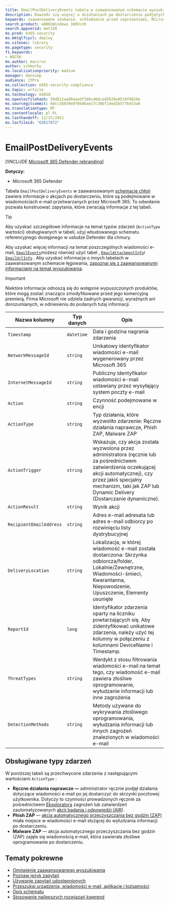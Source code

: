 ```yaml
---
title: EmailPostDeliveryEvents tabela w zaawansowanym schemacie wyszukiwania
description: Dowiedz się więcej o działaniach po dostarczeniu podjętych na Microsoft 365 e-mail w tabeli EmailPostDeliveryEvents zaawansowanego schematu wyszukiwania
keywords: zaawansowane szukanie, schłodzenie przed zagrożeniami, Microsoft 365 Defender, microsoft 365, m365, wyszukiwanie, zapytanie, telemetria, informacje o schemacie, kusto, tabela, kolumna, typ danych, opis, EmailPostDeliveryEvents, identyfikator wiadomości sieciowej, nadawca, adresat, identyfikator załącznika, nazwa załącznika, werdykt złośliwego oprogramowania, werdykt wyłudzania informacji, liczba załączników, liczba linków, liczba adresów URL
search.product: eADQiWindows 10XVcnh
search.appverid: met150
ms.prod: m365-security
ms.mktglfcycl: deploy
ms.sitesec: library
ms.pagetype: security
f1.keywords:
- NOCSH
ms.author: maccruz
author: schmurky
ms.localizationpriority: medium
manager: dansimp
audience: ITPro
ms.collection: m365-security-compliance
ms.topic: article
ms.technology: m365d
ms.openlocfilehash: 59d611ae89aeedf386cd0dcad5939a9510f0820e
ms.sourcegitcommit: 6dcc3b039e0f0b9bae17c386f14ed2b577b453a6
ms.translationtype: MT
ms.contentlocale: pl-PL
ms.lasthandoff: 12/15/2021
ms.locfileid: "63017872"
---
```

# <a name="emailpostdeliveryevents"></a>EmailPostDeliveryEvents

[!INCLUDE [Microsoft 365 Defender rebranding](../includes/microsoft-defender.md)]


**Dotyczy:**
- Microsoft 365 Defender

Tabela `EmailPostDeliveryEvents` w zaawansowanym [schemacie chłoń](advanced-hunting-overview.md) zawiera informacje o akcjach po dostarczeniu, które są podejmowane w wiadomościach e-mail przetwarzanych przez Microsoft 365. To odwołanie pozwala konstruować zapytania, które zwracają informacje z tej tabeli.

>[!TIP]
> Aby uzyskać szczegółowe informacje na temat typów zdarzeń (`ActionType` wartości) obsługiwanych w tabeli, użyj wbudowanego schematu referencyjnego dostępnego w usłudze Defender dla chmury.

Aby uzyskać więcej informacji na temat poszczególnych wiadomości e-mail, [`EmailEvents`](advanced-hunting-emailevents-table.md)możesz również użyć tabel , [`EmailAttachmentInfo`](advanced-hunting-emailattachmentinfo-table.md)i [`EmailUrlInfo`](advanced-hunting-emailurlinfo-table.md) . Aby uzyskać informacje o innych tabelach w zaawansowanym schemacie łęgowania, [zapoznaj się z zaawansowanymi informacjami na temat wyszukiwania](advanced-hunting-schema-tables.md).

> [!IMPORTANT]
> Niektóre informacje odnoszą się do wstępnie wypuszczonych produktów, które mogą zostać znacząco zmodyfikowane przed jego komercyjną premierą. Firma Microsoft nie udziela żadnych gwarancji, wyraźnych ani dorozumianych, w odniesieniu do podanych tutaj informacji.

| Nazwa kolumny | Typ danych | Opis |
|-------------|-----------|-------------|
| `Timestamp` | `datetime` | Data i godzina nagrania zdarzenia |
| `NetworkMessageId` | `string` | Unikatowy identyfikator wiadomości e-mail wygenerowany przez Microsoft 365 |
| `InternetMessageId` | `string` | Publiczny identyfikator wiadomości e-mail ustawiany przez wysyłający system poczty e-mail |
| `Action` | `string` | Czynność podejmowane w encji |
| `ActionType` | `string` | Typ działania, które wyzwoliło zdarzenie: Ręczne działania naprawcze, Phish ZAP, Malware ZAP |
| `ActionTrigger` | `string` | Wskazuje, czy akcja została wyzwolona przez administratora (ręcznie lub za pośrednictwem zatwierdzenia oczekującej akcji automatycznej), czy przez jakiś specjalny mechanizm, taki jak ZAP lub Dynamic Delivery (Dostarczanie dynamiczne). |
| `ActionResult` | `string` | Wynik akcji |
| `RecipientEmailAddress` | `string` | Adres e-mail adresata lub adres e-mail odbiorcy po rozwinięciu listy dystrybucyjnej |
| `DeliveryLocation` | `string` | Lokalizacja, w której wiadomość e-mail została dostarczona: Skrzynka odbiorcza/folder, Lokalnie/Zewnętrzne, Wiadomości-śmieci, Kwarantanna, Niepowodzenie, Upuszczenie, Elementy usunięte |
| `ReportId` | `long` | Identyfikator zdarzenia oparty na liczniku powtarzających się. Aby zidentyfikować unikatowe zdarzenia, należy użyć tej kolumny w połączeniu z kolumnami DeviceName i Timestamp. |
| `ThreatTypes` | `string` | Werdykt z stosu filtrowania wiadomości e-mail na temat tego, czy wiadomość e-mail zawiera złośliwe oprogramowanie, wyłudzanie informacji lub inne zagrożenia |
| `DetectionMethods` | `string` | Metody używane do wykrywania złośliwego oprogramowania, wyłudzania informacji lub innych zagrożeń znalezionych w wiadomości e-mail |

## <a name="supported-event-types"></a>Obsługiwane typy zdarzeń
W poniższej tabeli są przechwycone zdarzenia z następującymi wartościami `ActionType` :

- **Ręczne działania naprawcze —** administrator ręcznie podjęł działania dotyczące wiadomości e-mail po jej dostarczyć do skrzynki pocztowej użytkownika. Dotyczy to czynności prowadzonych ręcznie za pośrednictwem [Eksploratora](../office-365-security/threat-explorer.md) zagrożeń lub zatwierdzeń zautomatyzowanych [akcji badania i odpowiedzi (AIR](m365d-autoir-actions.md)).
- **Phish ZAP** — [akcja automatycznego przeczyszczania bez godzin (ZAP)](../office-365-security/zero-hour-auto-purge.md) miała miejsce w wiadomości e-mail służącej do wyłudzania informacji po dostarczeniu.
- **Malware ZAP** — akcja automatycznego przeczyszczania bez godzin (ZAP) zajęła się wiadomością e-mail, która zawierała złośliwe oprogramowanie po dostarczeniu.

## <a name="related-topics"></a>Tematy pokrewne
- [Omówienie zaawansowanego wyszukiwania](advanced-hunting-overview.md)
- [Poznaw język zapytań](advanced-hunting-query-language.md)
- [Używanie zapytań udostępnionych](advanced-hunting-shared-queries.md)
- [Przeszukaj urządzenia, wiadomości e-mail, aplikacje i tożsamości](advanced-hunting-query-emails-devices.md)
- [Opis schematu](advanced-hunting-schema-tables.md)
- [Stosowanie najlepszych rozwiązań kwerend](advanced-hunting-best-practices.md)
